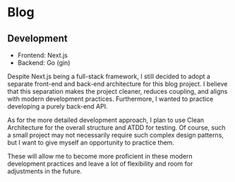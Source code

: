 # Blog

## Development

- Frontend: Next.js
- Backend: Go (gin)

Despite Next.js being a full-stack framework, I still decided to adopt a separate front-end and back-end architecture for this blog project. I believe that this separation makes the project cleaner, reduces coupling, and aligns with modern development practices.  Furthermore, I wanted to practice developing a purely back-end API.

As for the more detailed development approach, I plan to use Clean Architecture for the overall structure and ATDD for testing. Of course, such a small project may not necessarily require such complex design patterns, but I want to give myself an opportunity to practice them.

These will allow me to become more proficient in these modern development practices and leave a lot of flexibility and room for adjustments in the future.
